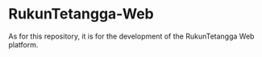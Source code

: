 # RukunTetangga-Web
As for this repository, it is for the development of the RukunTetangga Web platform.
